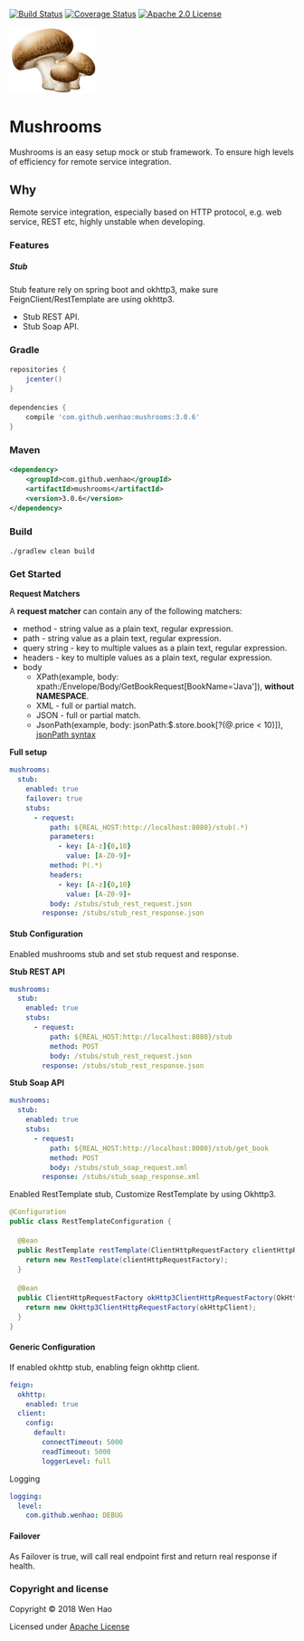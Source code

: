 [![Build Status](https://travis-ci.com/wenhao/mushrooms.svg?branch=master)](https://travis-ci.com/wenhao/mushrooms)
[![Coverage Status](https://coveralls.io/repos/github/wenhao/mushrooms/badge.svg?branch=master)](https://coveralls.io/github/wenhao/mushrooms?branch=master)
[![Apache 2.0 License](https://img.shields.io/badge/license-Apache%202-blue.svg)](https://www.apache.org/licenses/LICENSE-2.0.txt)

![Mushrooms][logo]

# Mushrooms

Mushrooms is an easy setup mock or stub framework. To ensure high levels of efficiency for remote service integration.

## Why

Remote service integration, especially based on HTTP protocol, e.g. web service, REST etc, highly unstable when developing.

### Features

##### Stub

Stub feature rely on spring boot and okhttp3, make sure FeignClient/RestTemplate are using okhttp3.

* Stub REST API.
* Stub Soap API.

### Gradle

```groovy
repositories {
    jcenter()
}

dependencies {
    compile 'com.github.wenhao:mushrooms:3.0.6'
}
```

### Maven

```xml
<dependency>
    <groupId>com.github.wenhao</groupId>
    <artifactId>mushrooms</artifactId>
    <version>3.0.6</version>
</dependency>
```

### Build

```
./gradlew clean build
```

### Get Started

**Request Matchers**

A **request matcher** can contain any of the following matchers:

* method - string value as a plain text, regular expression.
* path - string value as a plain text, regular expression.
* query string - key to multiple values as a plain text, regular expression.
* headers - key to multiple values as a plain text, regular expression.
* body
    * XPath(example, body: xpath:/Envelope/Body/GetBookRequest[BookName='Java']), **without NAMESPACE**.
    * XML - full or partial match. 
    * JSON - full or partial match. 
    * JsonPath(example, body: jsonPath:$.store.book[?(@.price < 10)]), [jsonPath syntax](https://github.com/json-path/JsonPath)
    
**Full setup**
```yaml
mushrooms:
  stub:
    enabled: true
    failover: true
    stubs:
      - request:
          path: ${REAL_HOST:http://localhost:8080}/stub(.*)
          parameters: 
            - key: [A-z]{0,10}
              value: [A-Z0-9]+
          method: P(.*)
          headers:
            - key: [A-z]{0,10}
              value: [A-Z0-9]+
          body: /stubs/stub_rest_request.json
        response: /stubs/stub_rest_response.json
```    

#### Stub Configuration

Enabled mushrooms stub and set stub request and response.

**Stub REST API**
```yaml
mushrooms:
  stub:
    enabled: true
    stubs:
      - request:
          path: ${REAL_HOST:http://localhost:8080}/stub
          method: POST
          body: /stubs/stub_rest_request.json
        response: /stubs/stub_rest_response.json
```

**Stub Soap API**
```yaml
mushrooms:
  stub:
    enabled: true
    stubs:
      - request:
          path: ${REAL_HOST:http://localhost:8080}/stub/get_book
          method: POST
          body: /stubs/stub_soap_request.xml
        response: /stubs/stub_soap_response.xml
```

Enabled RestTemplate stub, Customize RestTemplate by using Okhttp3.

```java
@Configuration
public class RestTemplateConfiguration {

  @Bean
  public RestTemplate restTemplate(ClientHttpRequestFactory clientHttpRequestFactory) {
    return new RestTemplate(clientHttpRequestFactory);
  }

  @Bean
  public ClientHttpRequestFactory okHttp3ClientHttpRequestFactory(OkHttpClient okHttpClient) {
    return new OkHttp3ClientHttpRequestFactory(okHttpClient);
  }
}
```

#### Generic Configuration

If enabled okhttp stub, enabling feign okhttp client.

```yaml
feign:
  okhttp:
    enabled: true
  client:
    config:
      default:
        connectTimeout: 5000
        readTimeout: 5000
        loggerLevel: full
```

Logging
```yaml
logging:
  level:
    com.github.wenhao: DEBUG
```

#### Failover

As Failover is true, will call real endpoint first and return real response if health.

### Copyright and license

Copyright © 2018 Wen Hao

Licensed under [Apache License]

[logo]: ./docs/images/logo.png
[Apache License]: ./LICENSE